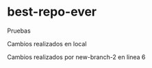 # best-repo-ever
Pruebas

Cambios realizados en local

Cambios realizados por new-branch-2 en linea 6